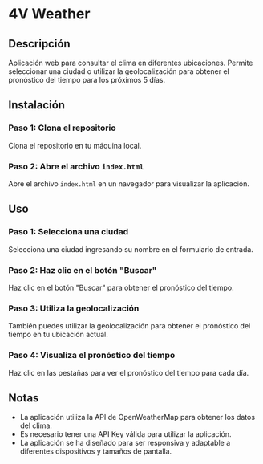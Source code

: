 
**4V Weather**
================

**Descripción**
---------------

Aplicación web para consultar el clima en diferentes ubicaciones. Permite seleccionar una ciudad o utilizar la geolocalización para obtener el pronóstico del tiempo para los próximos 5 días.

**Instalación**
---------------

### Paso 1: Clona el repositorio

Clona el repositorio en tu máquina local.

### Paso 2: Abre el archivo `index.html`

Abre el archivo `index.html` en un navegador para visualizar la aplicación.

**Uso**
-----

### Paso 1: Selecciona una ciudad

Selecciona una ciudad ingresando su nombre en el formulario de entrada.

### Paso 2: Haz clic en el botón "Buscar"

Haz clic en el botón "Buscar" para obtener el pronóstico del tiempo.

### Paso 3: Utiliza la geolocalización

También puedes utilizar la geolocalización para obtener el pronóstico del tiempo en tu ubicación actual.

### Paso 4: Visualiza el pronóstico del tiempo

Haz clic en las pestañas para ver el pronóstico del tiempo para cada día.

**Notas**
-------

* La aplicación utiliza la API de OpenWeatherMap para obtener los datos del clima.
* Es necesario tener una API Key válida para utilizar la aplicación.
* La aplicación se ha diseñado para ser responsiva y adaptable a diferentes dispositivos y tamaños de pantalla.
